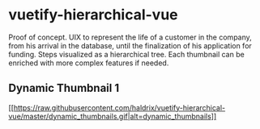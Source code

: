 # vuetify-hierarchical-vue
Proof of concept. UIX to represent the life of a customer in the company, from his arrival in the database, until the finalization of his application for funding. Steps visualized as a hierarchical tree. Each thumbnail can be enriched with more complex features if needed.

## Dynamic Thumbnail 1
[[https://raw.githubusercontent.com/haldrix/vuetify-hierarchical-vue/master/dynamic_thumbnails.gif|alt=dynamic_thumbnails]]
